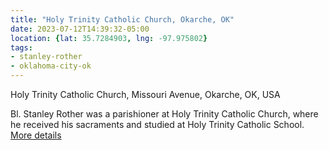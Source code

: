 ```yaml
---
title: "Holy Trinity Catholic Church, Okarche, OK"
date: 2023-07-12T14:39:32-05:00
location: {lat: 35.7284903, lng: -97.975802}
tags:
- stanley-rother
- oklahoma-city-ok
---
```


Holy Trinity Catholic Church, Missouri Avenue, Okarche, OK, USA

Bl. Stanley Rother was a parishioner at Holy Trinity Catholic Church, where he received his sacraments and studied at Holy Trinity Catholic School.
[More details](https://www.holytrinityok.org/)


